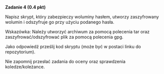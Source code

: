**Zadanie 4 (0.4 pkt)**

Napisz skrypt, który zabezpieczy woluminy hasłem, utworzy zaszyfrowany wolumin i odszyfruje go przy użyciu podanego hasła.

Wskazówka: Należy utworzyć archiwum za pomocą polecenia tar oraz zaszyfrować/odszyfrować plik za pomocą polecenia gpg.

Jako odpowiedź prześlij kod skryptu (może być w postaci linku do repozytorium).

Nie zapomnij przesłać zadania do oceny oraz sprawdzenia koledze/koleżance.
